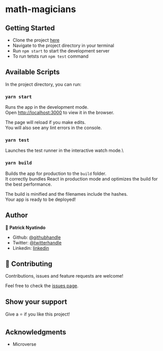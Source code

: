 # math-magicians

## Getting Started
- Clone the project [here](https://github.com/nyatindopatrick/math-magicians.git)
- Navigate to the project directory in your terminal
- Run ```npm start``` to start the development server
- To run tetsts run ```npm test``` command

## Available Scripts

In the project directory, you can run:

### `yarn start`

Runs the app in the development mode.\
Open [http://localhost:3000](http://localhost:3000) to view it in the browser.

The page will reload if you make edits.\
You will also see any lint errors in the console.

### `yarn test`

Launches the test runner in the interactive watch mode.\

### `yarn build`

Builds the app for production to the `build` folder.\
It correctly bundles React in production mode and optimizes the build for the best performance.

The build is minified and the filenames include the hashes.\
Your app is ready to be deployed!

## Author

👤 **Patrick Nyatindo**

- Github: [@githubhandle](https://github.com/nyatindopatrick)
- Twitter: [@twitterhandle](https://twitter.com/nyatindopatrick)
- Linkedin: [linkedin](https://linkedin.com/in/nyatindopatrick)

## 🤝 Contributing

Contributions, issues and feature requests are welcome!

Feel free to check the [issues page](https://github.com/nyatindopatrick/math-magicians/issues).

## Show your support

Give a ⭐️ if you like this project!

## Acknowledgments

- Microverse
